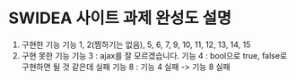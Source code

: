# SWIDEA 사이트 과제 완성도 설명

1. 구현한 기능
   기능 1, 2(찜하기는 없음), 5, 6, 7, 9, 10, 11, 12, 13, 14, 15
2. 구현 못한 기능
   기능 3 : ajax를 잘 모르겠습니다.
   기능 4 : bool으로 true, false로 구현하면 될 것 같은데 실패
   기능 8 : 기능 4 실패 -> 기능 8 실패
